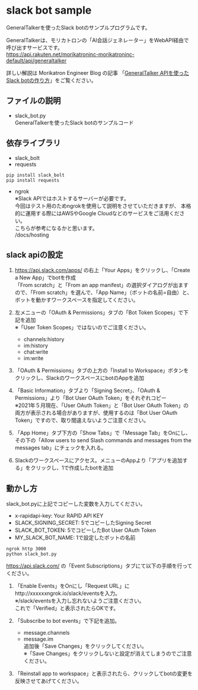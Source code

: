 # slack bot sample

GeneralTalkerを使ったSlack botのサンプルプログラムです。  

GeneralTalkerは、モリカトロンの「AI会話ジェネレーター」をWebAPI経由で呼び出すサービスです。  
https://api.rakuten.net/morikatroninc-morikatroninc-default/api/generaltalker  

詳しい解説は Morikatron Engineer Blog の記事 「[GeneralTalker APIを使ったSlack botの作り方](https://tech.morikatron.ai/entry/2021/06/07/190000)」をご覧ください。




## ファイルの説明
- slack_bot.py  
GeneralTalkerを使ったSlack botのサンプルコード

## 依存ライブラリ
- slack_bolt
- requests
```
pip install slack_bolt
pip install requests
```

- ngrok   
※Slack APIではホストするサーバーが必要です。  
今回はテスト用のためngrokを使用して説明をさせていただきますが、 本格的に運用する際にはAWSやGoogle Cloudなどのサービスをご活用ください。   
こちらが参考になるかと思います。  
/docs/hosting

## slack apiの設定
1. https://api.slack.com/apps/ の右上「Your Apps」をクリックし、「Create a New App」でbotを作成  
「From scratch」と「From an app manifest」の選択ダイアログが出ますので、「From scratch」を選んで、「App Name」（ボットの名前=自由）と、ボットを動かすワークスペースを指定してください。

2. 左メニューの「OAuth & Permissions」タブの「Bot Token Scopes」で下記を追加  
※「User Token Scopes」ではないのでご注意ください。

    - channels:history
    - im:history
    - chat:write
    - im:write  


3. 「OAuth & Permissions」タブの上方の「Install to Workspace」ボタンをクリックし、SlackのワークスペースにbotのAppを追加

4. 「Basic Information」タブより「Signing Secret」、「OAuth & Permissions」より「Bot User OAuth Token」をそれぞれコピー  
※2021年５月現在、「User OAuth Token」と「Bot User OAuth Token」の両方が表示される場合がありますが、使用するのは「Bot User OAuth Token」ですので、取り間違えないようご注意ください。

5. 「App Home」タブ下方の「Show Tabs」で「Message Tab」をOnにし、その下の「Allow users to send Slash commands and messages from the messages tab」にチェックを入れる。

6. Slackのワークスペースにアクセス。メニューのAppより「アプリを追加する」をクリックし、1で作成したbotを追加  

## 動かし方
slack_bot.pyに上記でコピーした変数を入力してください。
- x-rapidapi-key: Your RAPID API KEY
- SLACK_SIGNING_SECRET: 5でコピーしたSigning Secret
- SLACK_BOT_TOKEN: 5でコピーしたBot User OAuth Token
- MY_SLACK_BOT_NAME: 1で設定したボットの名前

```
ngrok http 3000
python slack_bot.py
```

 https://api.slack.com/ の「Event Subscriptions」タブにて以下の手順を行ってください。


1. 「Enable Events」をOnにし「Request URL」にhttp://xxxxxxngrok.io/slack/eventsを入力。  
※/slack/eventsを入力し忘れないようご注意ください。  
これで「Verified」と表示されたらOKです。

2. 「Subscribe to bot events」で下記を追加。
    - message.channels
    - message.im  
追加後「Save Changes」をクリックしてください。  
※「Save Changes」をクリックしないと設定が消えてしまうのでご注意ください。
  
3. 「Reinstall app to workspace」と表示されたら、クリックしてbotの変更を反映させてあげてください。
